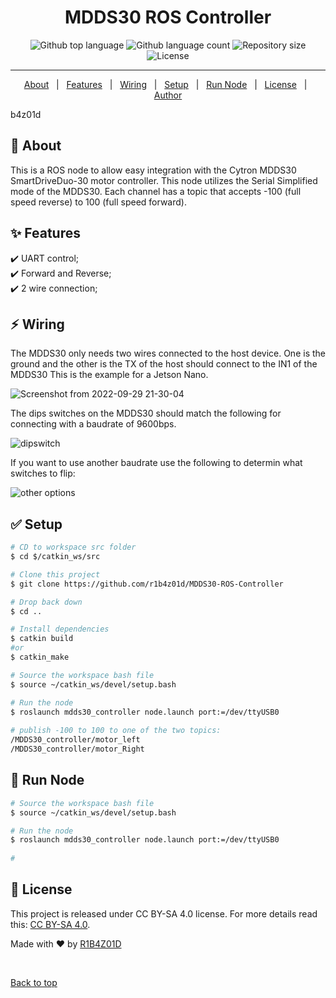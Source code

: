 <h1 align="center">MDDS30 ROS Controller</h1>

<p align="center">
  <img alt="Github top language" src="https://img.shields.io/github/languages/top/r1b4z01d/MDDS30-ROS-Controller?color=56BEB8">

  <img alt="Github language count" src="https://img.shields.io/github/languages/count/r1b4z01d/MDDS30-ROS-Controller?color=56BEB8">

  <img alt="Repository size" src="https://img.shields.io/github/repo-size/r1b4z01d/MDDS30-ROS-Controller?color=56BEB8">

  <img alt="License" src="https://img.shields.io/github/license/r1b4z01d/MDDS30-ROS-Controller?color=56BEB8">

  <!-- <img alt="Github issues" src="https://img.shields.io/github/issues/r1b4z01d/MDDS30-ROS-Controller?color=56BEB8" /> -->

  <!-- <img alt="Github forks" src="https://img.shields.io/github/forks/r1b4z01d/MDDS30-ROS-Controller?color=56BEB8" /> -->

  <!-- <img alt="Github stars" src="https://img.shields.io/github/stars/r1b4z01d/MDDS30-ROS-Controller?color=56BEB8" /> -->
</p>

<hr> 
<p align="center">
  <a href="#dart-about">About</a> &#xa0; | &#xa0; 
  <a href="#sparkles-features">Features</a> &#xa0; | &#xa0;
  <a href="#zap-wiring">Wiring</a> &#xa0; | &#xa0;
  <a href="#white_check_mark-setup">Setup</a> &#xa0; | &#xa0;
  <a href="#checkered_flag-run-node">Run Node</a> &#xa0; | &#xa0;
  <a href="#memo-license">License</a> &#xa0; | &#xa0;
  <a href="https://github.com/r1b4z01d" target="_blank">Author</a>
</p>
b4z01d
<br>

## :dart: About ##

This is a ROS node to allow easy integration with the Cytron MDDS30 SmartDriveDuo-30 motor controller. This node utilizes the Serial Simplified mode of the MDDS30. Each channel has a topic that accepts -100 (full speed reverse) to 100 (full speed forward).

## :sparkles: Features ##

:heavy_check_mark: UART control;\
:heavy_check_mark: Forward and Reverse;\
:heavy_check_mark: 2 wire connection;

## :zap: Wiring ##
The MDDS30 only needs two wires connected to the host device. One is the ground and the other is the TX of the host should connect to the IN1 of the MDDS30 This is the example for a Jetson Nano.

![Screenshot from 2022-09-29 21-30-04](https://user-images.githubusercontent.com/3535710/193180211-cb1f48a3-3c1e-4c58-82ff-066d18714961.jpg)


The dips switches on the MDDS30 should match the following for connecting with a baudrate of 9600bps.

![dipswitch](https://user-images.githubusercontent.com/3535710/193176624-9a9f3896-a6ad-4569-9c4d-40d4cf9d798a.png)

If you want to use another baudrate use the following to determin what switches to flip:

![other options](https://user-images.githubusercontent.com/3535710/193176898-bc102955-00d3-41d2-9246-97929ccf0183.png)



## :white_check_mark: Setup ##

```bash
# CD to workspace src folder
$ cd $/catkin_ws/src 

# Clone this project
$ git clone https://github.com/r1b4z01d/MDDS30-ROS-Controller

# Drop back down
$ cd ..

# Install dependencies
$ catkin build
#or
$ catkin_make

# Source the workspace bash file
$ source ~/catkin_ws/devel/setup.bash

# Run the node
$ roslaunch mdds30_controller node.launch port:=/dev/ttyUSB0
 
# publish -100 to 100 to one of the two topics:
/MDDS30_controller/motor_left
/MDDS30_controller/motor_Right
```



## :checkered_flag: Run Node ##

```bash
# Source the workspace bash file
$ source ~/catkin_ws/devel/setup.bash

# Run the node
$ roslaunch mdds30_controller node.launch port:=/dev/ttyUSB0
 
# 
```
## :memo: License ##

This project is released under CC BY-SA 4.0 license. For more details read this: [CC BY-SA 4.0](https://creativecommons.org/licenses/by-sa/4.0/).


Made with :heart: by <a href="https://github.com/R1B4Z01D" target="_blank">R1B4Z01D</a>

&#xa0;

<a href="#top">Back to top</a>
